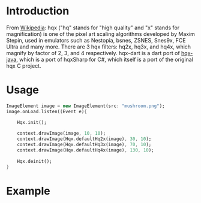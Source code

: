 Introduction
========

From [Wikipedia](https://en.wikipedia.org/wiki/Hqx):
hqx ("hq" stands for "high quality" and "x" stands for magnification) is one of the 
pixel art scaling algorithms developed by Maxim Stepin, used in emulators such as 
Nestopia, bsnes, ZSNES, Snes9x, FCE Ultra and many more. There are 3 hqx filters: 
hq2x, hq3x, and hq4x, which magnify by factor of 2, 3, and 4 respectively. hqx-dart 
is a dart port of [hqx-java](https://github.com/Arcnor/hqx-java), which is a port of 
hqxSharp for C#, which itself is a port of the original hqx C project.

Usage
========

```dart
ImageElement image = new ImageElement(src: "mushroom.png");
image.onLoad.listen((Event e){

	Hqx.init();
    
	context.drawImage(image, 10, 10);
	context.drawImage(Hqx.defaultHq2x(image), 30, 10);
	context.drawImage(Hqx.defaultHq3x(image), 70, 10);
	context.drawImage(Hqx.defaultHq4x(image), 130, 10);
    
	Hqx.deinit();
}
```

Example
========